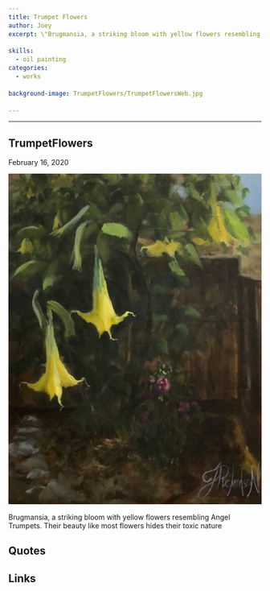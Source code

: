```yaml
---
title: Trumpet Flowers
author: Joey
excerpt: \"Brugmansia, a striking bloom with yellow flowers resembling Angel Trumpets. Their beauty like most flowers hides their toxic nature\"

skills:
  - oil painting
categories:
  - works
  
background-image: TrumpetFlowers/TrumpetFlowersWeb.jpg

---
```

---
<script>
function myFunction(imgs) {
  var expandImg = document.getElementById("expandedImg");
  var imgText = document.getElementById("imgtext");
  expandImg.src = imgs.src;
  imgText.innerHTML = imgs.alt;
  expandImg.parentElement.style.display = "block";
}
</script>
<style>
  small{
    font-size: 10px;
  }
  /* The expanding image container */
.container {
  display: none;
  z-index: 10;
  margin-left: auto;
  margin-right: auto;
  position: fixed;
  top: 10%;
  left: 10%;
  width: 80vw;
  overflow-y: scroll;
  overflow-x: scroll;
  bottom: 3%;
}
/* Expanding image text */
#imgtext {
  position: absolute;
  bottom: 15px;
  left: 15px;
  color: white;
  font-size: 20px;
}
/* Closable button inside the expanded image */
.closebtn {
  position: absolute;
  top: 10px;
  right: 15px;
  color: white;
  font-size: 35px;
  cursor: pointer;
}
  </style>
  <link rel="stylesheet" href="https://cdnjs.cloudflare.com/ajax/libs/font-awesome/4.7.0/css/font-awesome.min.css">

## TrumpetFlowers

February 16, 2020


<img class="imageDisplay" src="/images/TrumpetFlowers/TrumpetFlowers.jpg" onclick="myFunction(this);">
 
Brugmansia, a striking bloom with yellow flowers resembling Angel Trumpets. Their beauty like most flowers hides their toxic nature


## Quotes



## Links



